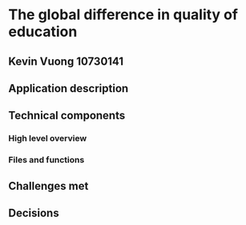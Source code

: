 # The global difference in quality of education
## Kevin Vuong 10730141

## Application description

## Technical components

### High level overview

### Files and functions

## Challenges met

## Decisions 
